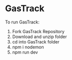 # GasTrack
To run GasTrack:
1) Fork GasTrack Repository
2) Download and unzip folder
3) cd into GasTrack folder
4) npm i nodemon
5) npm run dev
